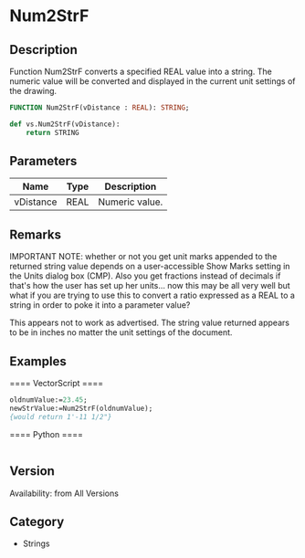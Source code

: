 # Num2StrF

## Description
Function Num2StrF converts a specified REAL value into a string. The numeric value will be converted and displayed in the current unit settings of the drawing.

```pascal
FUNCTION Num2StrF(vDistance : REAL): STRING;
```

```python
def vs.Num2StrF(vDistance):
    return STRING
```

## Parameters
|Name|Type|Description|
|---|---|---|
|vDistance|REAL|Numeric value.|

## Remarks
IMPORTANT NOTE: whether or not you get unit marks appended to the returned string value depends on a user-accessible Show Marks setting in the Units dialog box (CMP). Also you get fractions instead of decimals if that's how the user has set up her units... now this may be all very well but what if you are trying to use this to convert a ratio expressed as a REAL to a string in order to poke it into a parameter value?

This appears not to work as advertised. The string value returned appears to be in inches no matter the unit settings of the document.

## Examples
==== VectorScript ====
```pascal
oldnumValue:=23.45;
newStrValue:=Num2StrF(oldnumValue);
{would return 1'-11 1/2"}
```
==== Python ====
```python

```

## Version
Availability: from All Versions

## Category
* Strings

